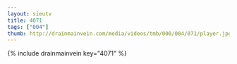 ```yaml
--- 
layout: sieutv
title: 4071
tags: ["004"]
thumb: http://drainmainvein.com/media/videos/tmb/000/004/071/player.jpg
---
```

{% include drainmainvein key="4071" %} 
